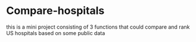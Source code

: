 # Compare-hospitals
this is a mini project consisting of 3 functions that could compare and rank US hospitals based on some public data
